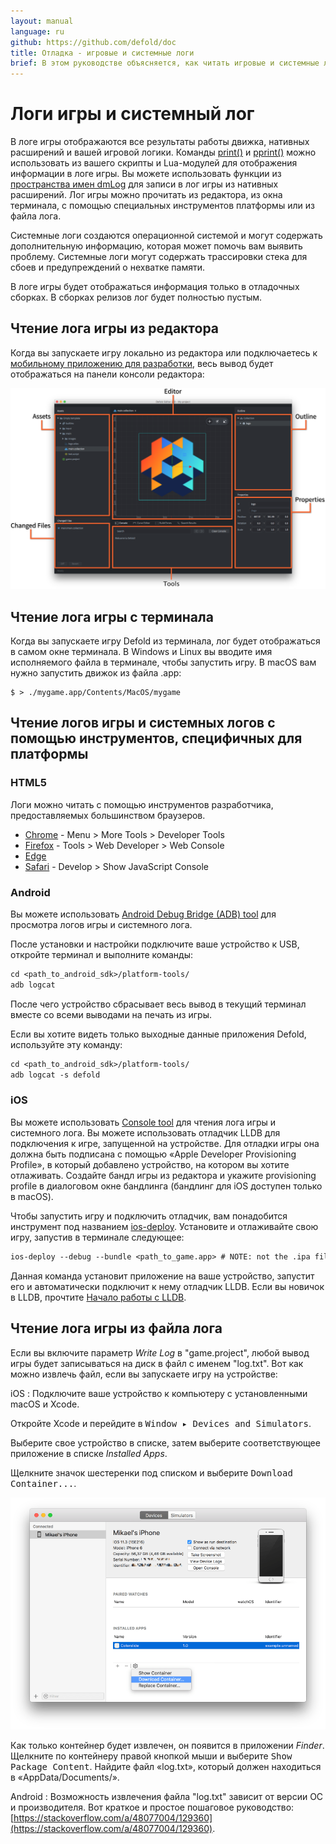 ```yaml
---
layout: manual
language: ru
github: https://github.com/defold/doc
title: Отладка - игровые и системные логи 
brief: В этом руководстве объясняется, как читать игровые и системные логи.
---
```


# Логи игры и системный лог

В логе игры отображаются все результаты работы движка, нативных расширений и вашей игровой логики. Команды [print()](/ref/stable/base/#print:...)  и [pprint()](/ref/stable/builtins/?q=pprint#pprint:v) можно использовать из вашего скрипты и Lua-модулей для отображения информации в логе игры. Вы можете использовать функции из [пространства имен dmLog](/ref/stable/dmLog/) для записи в лог игры из нативных расширений. Лог игры можно прочитать из редактора, из окна терминала, с помощью специальных инструментов платформы или из файла лога.

Системные логи создаются операционной системой и могут содержать дополнительную информацию, которая может помочь вам выявить проблему. Системные логи могут содержать трассировки стека для сбоев и предупреждений о нехватке памяти. 

<div class='important' markdown='1'>
В логе игры будет отображаться информация только в отладочных сборках. В сборках релизов лог будет полностью пустым. 
</div>

## Чтение лога игры из редактора 

Когда вы запускаете игру локально из редактора или подключаетесь к [мобильному приложению для разработки](/ru/manuals/dev-app), весь вывод будет отображаться на панели консоли редактора: 

![Editor 2](/manuals/images/editor/editor2_overview.png)

## Чтение лога игры с терминала 

Когда вы запускаете игру Defold из терминала, лог будет отображаться в самом окне терминала. В Windows и Linux вы вводите имя исполняемого файла в терминале, чтобы запустить игру. В macOS вам нужно запустить движок из файла .app: 

```
$ > ./mygame.app/Contents/MacOS/mygame
```

## Чтение логов игры и системных логов с помощью инструментов, специфичных для платформы 

### HTML5

Логи можно читать с помощью инструментов разработчика, предоставляемых большинством браузеров. 

* [Chrome](https://developers.google.com/web/tools/chrome-devtools/console) - Menu > More Tools > Developer Tools
* [Firefox](https://developer.mozilla.org/en-US/docs/Tools/Browser_Console) - Tools > Web Developer > Web Console
* [Edge](https://docs.microsoft.com/en-us/microsoft-edge/devtools-guide/console)
* [Safari](https://support.apple.com/guide/safari-developer/log-messages-with-the-console-dev4e7dedc90/mac) - Develop > Show JavaScript Console

### Android

Вы можете использовать [Android Debug Bridge (ADB) tool](https://developer.android.com/studio/command-line/adb.html) для просмотра логов игры и системного лога. 

  После установки и настройки подключите ваше устройство к USB, откройте терминал и выполните команды: 

  ```txt
  cd <path_to_android_sdk>/platform-tools/
  adb logcat
  ```

  После чего устройство сбрасывает весь вывод в текущий терминал вместе со всеми выводами на печать из игры.

  Если вы хотите видеть только выходные данные приложения Defold, используйте эту команду: 

  ```txt
  cd <path_to_android_sdk>/platform-tools/
  adb logcat -s defold
  ```

### iOS

Вы можете использовать [Console tool](https://support.apple.com/guide/console/welcome/mac) для чтения лога игры и системного лога. Вы можете использовать отладчик LLDB для подключения к игре, запущенной на устройстве. Для отладки игры она должна быть подписана с помощью «Apple Developer Provisioning Profile», в который добавлено устройство, на котором вы хотите отлаживать. Создайте бандл игры из редактора и укажите provisioning profile в диалоговом окне бандлинга (бандлинг для iOS доступен только в macOS). 

  Чтобы запустить игру и подключить отладчик, вам понадобится инструмент под названием [ios-deploy](https://github.com/phonegap/ios-deploy). Установите и отлаживайте свою игру, запустив в терминале следующее: 

  ```txt
  ios-deploy --debug --bundle <path_to_game.app> # NOTE: not the .ipa file
  ```

  Данная команда установит приложение на ваше устройство, запустит его и автоматически подключит к нему отладчик LLDB. Если вы новичок в LLDB, прочтите [Начало работы с LLDB](https://developer.apple.com/library/content/documentation/IDEs/Conceptual/gdb_to_lldb_transition_guide/document/lldb-basics.html). 


## Чтение лога игры из файла лога 

Если вы включите параметр *Write Log* в "game.project", любой вывод игры будет записываться на диск в файл с именем "log.txt". Вот как можно извлечь файл, если вы запускаете игру на устройстве: 

iOS
: Подключите ваше устройство к компьютеру с установленными macOS и Xcode.

   Откройте Xcode и перейдите в <kbd>Window ▸ Devices and Simulators</kbd>.

   Выберите свое устройство в списке, затем выберите соответствующее приложение в списке *Installed Apps*.

   Щелкните значок шестеренки под списком и выберите <kbd>Download Container...</kbd>.

  ![download container](/manuals/images/debugging/download_container.png)

  Как только контейнер будет извлечен, он появится в приложении *Finder*. Щелкните по контейнеру правой кнопкой мыши и выберите <kbd>Show Package Content</kbd>. Найдите файл «log.txt», который должен находиться в «AppData/Documents/». 

Android
: Возможность извлечения файла "log.txt" зависит от версии ОС и производителя. Вот краткое и простое пошаговое руководство: [https://stackoverflow.com/a/48077004/129360](https://stackoverflow.com/a/48077004/129360).
